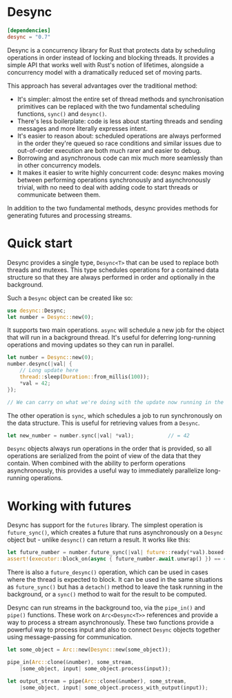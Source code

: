 # Desync

```toml
[dependencies]
desync = "0.7"
```

Desync is a concurrency library for Rust that protects data by scheduling operations in order
instead of locking and blocking threads. It provides a simple API that works well with Rust's
notion of lifetimes, alongside a concurrency model with a dramatically reduced set of moving
parts.

This approach has several advantages over the traditional method:

 * It's simpler: almost the  entire set of thread methods and synchronisation primitives can 
   be replaced with the two fundamental scheduling functions, `sync()` and `desync()`.
 * There's less boilerplate: code is less about starting threads and sending messages and more
   literally expresses intent.
 * It's easier to reason about: scheduled operations are always performed in the order they're 
   queued so race conditions and similar issues due to out-of-order execution are both much rarer 
   and easier to debug.
 * Borrowing and asynchronous code can mix much more seamlessly than in other concurrency models.
 * It makes it easier to write highly concurrent code: desync makes moving between performing
   operations synchronously and asynchronously trivial, with no need to deal with adding code to
   start threads or communicate between them.

In addition to the two fundamental methods, desync provides methods for generating futures and
processing streams.

# Quick start

Desync provides a single type, `Desync<T>` that can be used to replace both threads and mutexes.
This type schedules operations for a contained data structure so that they are always performed
in order and optionally in the background.

Such a `Desync` object can be created like so:

```Rust
use desync::Desync;
let number = Desync::new(0);
```

It supports two main operations. `async` will schedule a new job for the object that will run
in a background thread. It's useful for deferring long-running operations and moving updates
so they can run in parallel.

```Rust
let number = Desync::new(0);
number.desync(|val| {
    // Long update here
    thread::sleep(Duration::from_millis(100));
    *val = 42;
});

// We can carry on what we're doing with the update now running in the background
```

The other operation is `sync`, which schedules a job to run synchronously on the data structure.
This is useful for retrieving values from a `Desync`.

```Rust
let new_number = number.sync(|val| *val);           // = 42
```

`Desync` objects always run operations in the order that is provided, so all operations are
serialized from the point of view of the data that they contain. When combined with the ability
to perform operations asynchronously, this provides a useful way to immediately parallelize
long-running operations.

# Working with futures

Desync has support for the `futures` library. The simplest operation is `future_sync()`, which 
creates a future that runs asynchronously on a `Desync` object but - unlike `desync()` can 
return a result. It works like this:

```Rust
let future_number = number.future_sync(|val| future::ready(*val).boxed());
assert!(executor::block_on(async { future_number.await.unwrap() }) == 42 )
```

There is also a `future_desync()` operation, which can be used in cases where the thread is
expected to block. It can be used in the same situations as `future_sync()` but has a `detach()`
method to leave the task running in the background, or a `sync()` method to wait for the result
to be computed.

Desync can run streams in the background too, via the `pipe_in()` and `pipe()` functions. These 
work  on `Arc<Desync<T>>` references and provide a way to process a stream asynchronously. These 
two functions provide a powerful way to process input and also to connect `Desync` objects 
together using message-passing for communication.

```Rust
let some_object = Arc::new(Desync::new(some_object));

pipe_in(Arc::clone(&number), some_stream, 
    |some_object, input| some_object.process(input));

let output_stream = pipe(Arc::clone(&number), some_stream, 
    |some_object, input| some_object.process_with_output(input));
```
